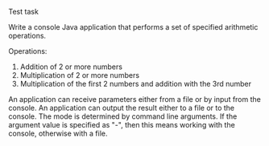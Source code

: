 Test task

Write a console Java application that performs a set of specified arithmetic operations.

Operations:
1) Addition of 2 or more numbers
2) Multiplication of 2 or more numbers
3) Multiplication of the first 2 numbers and addition with the 3rd number

An application can receive parameters either from a file or by input from the console.
An application can output the result either to a file or to the console.
The mode is determined by command line arguments.
If the argument value is specified as "-", then this means working with the console, otherwise with a file.